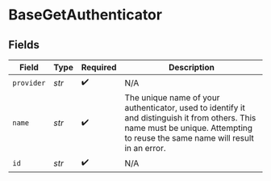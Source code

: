 # BaseGetAuthenticator


## Fields

| Field                                                                                                                                                                           | Type                                                                                                                                                                            | Required                                                                                                                                                                        | Description                                                                                                                                                                     |
| ------------------------------------------------------------------------------------------------------------------------------------------------------------------------------- | ------------------------------------------------------------------------------------------------------------------------------------------------------------------------------- | ------------------------------------------------------------------------------------------------------------------------------------------------------------------------------- | ------------------------------------------------------------------------------------------------------------------------------------------------------------------------------- |
| `provider`                                                                                                                                                                      | *str*                                                                                                                                                                           | :heavy_check_mark:                                                                                                                                                              | N/A                                                                                                                                                                             |
| `name`                                                                                                                                                                          | *str*                                                                                                                                                                           | :heavy_check_mark:                                                                                                                                                              | The unique name of your authenticator, used to identify it and distinguish it from others. This name must be unique. Attempting to reuse the same name will result in an error. |
| `id`                                                                                                                                                                            | *str*                                                                                                                                                                           | :heavy_check_mark:                                                                                                                                                              | N/A                                                                                                                                                                             |